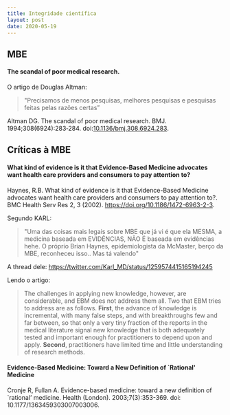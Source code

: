 ```yaml
---
title: Integridade científica
layout: post
date: 2020-05-19
---
```



## MBE

#### The scandal of poor medical research.

O artigo de Douglas Altman: 

> "Precisamos de menos pesquisas, melhores pesquisas e pesquisas feitas pelas razões certas”

Altman DG. The scandal of poor medical research. BMJ. 1994;308(6924):283‐284. doi:[10.1136/bmj.308.6924.283](https://doi.org/10.1136/bmj.308.6924.283).

## Críticas à MBE

#### What kind of evidence is it that Evidence-Based Medicine advocates want health care providers and consumers to pay attention to?

Haynes, R.B. What kind of evidence is it that Evidence-Based Medicine advocates want health care providers and consumers to pay attention to?. BMC Health Serv Res 2, 3 (2002). https://doi.org/10.1186/1472-6963-2-3.

Segundo KARL: 

> "Uma das coisas mais legais sobre MBE que já vi é que ela MESMA, a medicina baseada em EVIDÊNCIAS, NÃO É baseada em evidências hehe. O próprio Brian Haynes, epidemiologista da McMaster, berço da MBE, reconheceu isso.. Mas tá valendo"

A thread dele: <https://twitter.com/Karl_MD/status/1259574415165194245>

Lendo o artigo:

> The challenges in applying new knowledge, however, are considerable, and EBM does not address them all. Two that EBM tries to address are as follows. **First**, the advance of knowledge is incremental, with many false steps, and with breakthroughs few and far between, so that only a very tiny fraction of the reports in the medical literature signal new knowledge that is both adequately tested and important enough for practitioners to depend upon and apply. **Second**, practitioners have limited time and little understanding of research methods.


#### Evidence-Based Medicine: Toward a New Definition of `Rational' Medicine

Cronje R, Fullan A. Evidence-based medicine: toward a new definition of `rational’ medicine. Health (London). 2003;7(3):353-369. doi:
10.1177/1363459303007003006.


